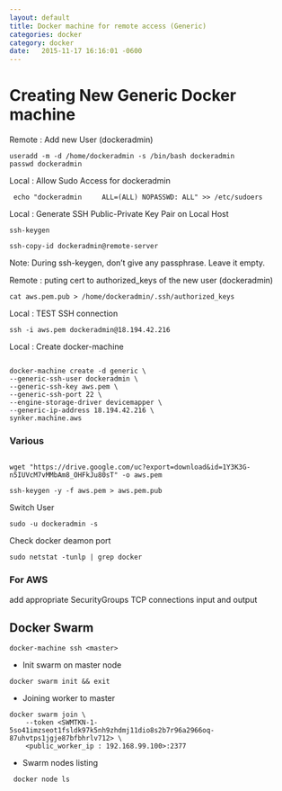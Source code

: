 ```yaml
---
layout: default
title: Docker machine for remote access (Generic)
categories: docker
category: docker
date:   2015-11-17 16:16:01 -0600
---
```

# Creating New Generic Docker machine

Remote : Add new User (dockeradmin)

```SHELL
useradd -m -d /home/dockeradmin -s /bin/bash dockeradmin
passwd dockeradmin
```

Local : Allow Sudo Access for dockeradmin

```SHELL
 echo "dockeradmin     ALL=(ALL) NOPASSWD: ALL" >> /etc/sudoers
```

Local : Generate SSH Public-Private Key Pair on Local Host

```SHELL
ssh-keygen

ssh-copy-id dockeradmin@remote-server
```

Note: During ssh-keygen, don’t give any passphrase. Leave it empty.

Remote : puting cert to authorized_keys of the new user (dockeradmin)

```SHELL
cat aws.pem.pub > /home/dockeradmin/.ssh/authorized_keys
```

Local : TEST SSH connection

```SHELL
ssh -i aws.pem dockeradmin@18.194.42.216
```

Local : Create docker-machine

```SHELL

docker-machine create -d generic \
--generic-ssh-user dockeradmin \
--generic-ssh-key aws.pem \
--generic-ssh-port 22 \
--engine-storage-driver devicemapper \
--generic-ip-address 18.194.42.216 \
synker.machine.aws

```

### Various

```SHELL

wget "https://drive.google.com/uc?export=download&id=1Y3K3G-n5IUVcM7vMMbAm8_OHFkJu80sT" -o aws.pem

ssh-keygen -y -f aws.pem > aws.pem.pub

```

Switch User

```SHELL
sudo -u dockeradmin -s
```

Check docker deamon port

```SHELL
sudo netstat -tunlp | grep docker
```

### For AWS

add appropriate SecurityGroups TCP connections input and output

## Docker Swarm

```SHELL
docker-machine ssh <master>
```

- Init swarm on master node

```SHELL
docker swarm init && exit
```

- Joining worker to master

```SHELL
docker swarm join \
    --token <SWMTKN-1-5so41imzseot1fsldk97k5nh9zhdmj11dio8s2b7r96a2966oq-87uhvtps1jgje87bfbhrlv712> \
    <public_worker_ip : 192.168.99.100>:2377
```

- Swarm nodes listing

```SHELL
 docker node ls
```
